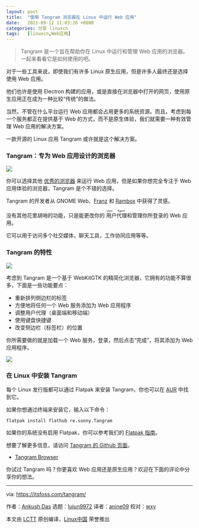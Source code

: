 ```yaml
---
layout: post
title:	"使用 Tangram 浏览器在 Linux 中运行 Web 应用"
date:	2021-09-12 11:03:26 +0800 
categories:	分享 linuxcn 
tags:	[linuxcn,Web应用]
---
```




> 
> Tangram 是一个旨在帮助你在 Linux 中运行和管理 Web 应用的浏览器。一起来看看它是如何使用的吧。
> 
> 
> 


对于一些工具来说，即使我们有许多 Linux 原生应用，但是许多人最终还是选择使用 Web 应用。


他们也许是使用 Electron 构建的应用，或是直接在浏览器中打开的网页，使用原生应用正在成为一种比较“传统”的做法。


当然，不管在什么平台运行 Web 应用都会占用更多的系统资源。而且，考虑到每一个服务都正在提供基于 Web 的方式，而不是原生体验，我们就需要一种有效管理 Web 应用的解决方案。


一款开源的 Linux 应用 Tangram 或许就是这个解决方案。


### Tangram：专为 Web 应用设计的浏览器


![](/Asserts/Images//attachment/album/202109/12/110326za7jwowxjhxfzxoh.png)


你可以选择其他 [优秀的浏览器](https://itsfoss.com/best-browsers-ubuntu-linux/) 来运行 Web 应用，但是如果你想完全专注于 Web 应用体验的浏览器，Tangram 是个不错的选择。


Tangram 的开发者从 GNOME Web、[Franz](https://itsfoss.com/franz-messaging-app/) 和 [Rambox](https://itsfoss.com/rambox/) 中获得了灵感。


没有其他花里胡哨的功能，只是能更改你的<ruby> 用户代理 <rt>  User Agent </rt></ruby>和管理你所登录的 Web 应用。


它可以用于访问多个社交媒体，聊天工具，工作协同应用等等。


### Tangram 的特性


![](/Asserts/Images//attachment/album/202109/12/110327qya5mimllijbinmb.png)


考虑到 Tangram 是一个基于 WebKitGTK 的精简化浏览器，它拥有的功能不算很多，下面是一些功能要点：


* 重新排列侧边栏的标签
* 方便地将任何一个 Web 服务添加为 Web 应用程序
* 调整用户代理（桌面端和移动端）
* 使用键盘快捷键
* 改变侧边栏（标签栏）的位置


你所需要做的就是加载一个 Web 服务，登录，然后点击“完成”，将其添加为 Web 应用程序。


![](/Asserts/Images//attachment/album/202109/12/110327dm0o8n5mjhj8mimo.png)


### 在 Linux 中安装 Tangram


每个 Linux 发行版都可以通过 Flatpak 来安装 Tangram，你也可以在 [AUR](https://itsfoss.com/aur-arch-linux/) 中找到它。


如果你想通过终端来安装它，输入以下命令：



```
flatpak install flathub re.sonny.Tangram

```

如果你的系统没有启用 Flatpak，你可以参考我们的 [Flatpak 指南](https://itsfoss.com/flatpak-guide/)。


想要了解更多信息，请访问 [Tangram 的 Github 页面](https://github.com/sonnyp/Tangram)。


* [Tangram Browser](https://flathub.org/apps/details/re.sonny.Tangram)


你试过 Tangram 吗？你更喜欢 Web 应用还是原生应用？欢迎在下面的评论中分享你的想法。




---


via: <https://itsfoss.com/tangram/>


作者：[Ankush Das](https://itsfoss.com/author/ankush/) 选题：[lujun9972](https://github.com/lujun9972) 译者：[anine09](https://github.com/anine09) 校对：[wxy](https://github.com/wxy)


本文由 [LCTT](https://github.com/LCTT/TranslateProject) 原创编译，[Linux中国](https://linux.cn/) 荣誉推出
